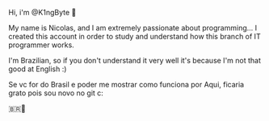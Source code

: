 Hi, i'm @K1ngByte 🤘

My name is Nicolas, and I am extremely passionate about 
programming... I created this account in order to study 
and understand how this branch of IT programmer works.

I'm Brazilian, so if you don't understand it very well 
it's because I'm not that good at English :)

Se vc for do Brasil e poder me mostrar como funciona por 
Aqui, ficaria grato pois sou novo no git c:

🇧🇷🤘
